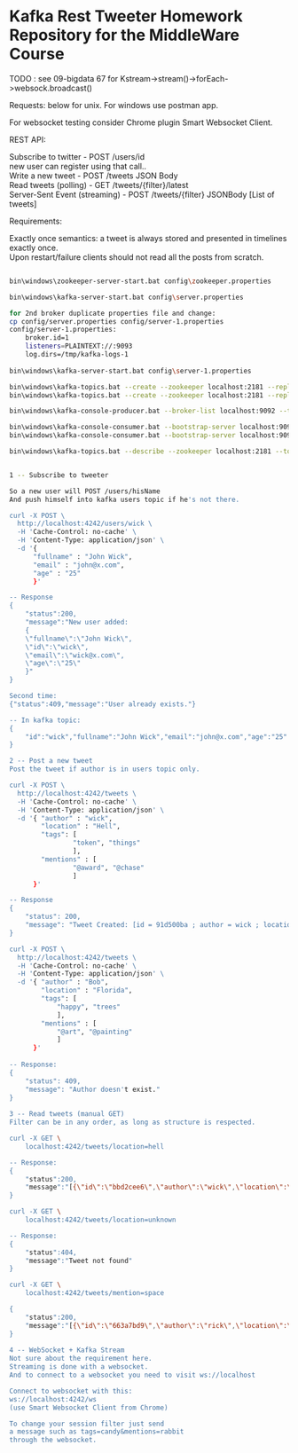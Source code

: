 # Kafka Rest Tweeter Homework Repository for the MiddleWare Course

TODO : see 09-bigdata 67 for Kstream->stream()->forEach->websock.broadcast()

Requests: below for unix. For windows use postman app.

For websocket testing consider Chrome plugin Smart Websocket Client.

REST API:

Subscribe to twitter - POST /users/id \
new user can register using that call.. \
Write a new tweet - POST /tweets JSON Body \
Read tweets (polling) - GET /tweets/{filter}/latest \
Server-Sent Event (streaming) - POST /tweets/{filter} JSONBody [List of tweets]

Requirements:

Exactly once semantics: a tweet is always stored and presented in timelines exactly once. \
Upon restart/failure clients should not read all the posts from scratch.

```bash

bin\windows\zookeeper-server-start.bat config\zookeeper.properties

bin\windows\kafka-server-start.bat config\server.properties

for 2nd broker duplicate properties file and change:
cp config/server.properties config/server-1.properties
config/server-1.properties:
    broker.id=1
    listeners=PLAINTEXT://:9093
    log.dirs=/tmp/kafka-logs-1
 
bin\windows\kafka-server-start.bat config\server-1.properties

bin\windows\kafka-topics.bat --create --zookeeper localhost:2181 --replication-factor 2 --partitions 1 --topic tweeter3
bin\windows\kafka-topics.bat --create --zookeeper localhost:2181 --replication-factor 2 --partitions 1 --topic users2

bin\windows\kafka-console-producer.bat --broker-list localhost:9092 --topic tweeter2

bin\windows\kafka-console-consumer.bat --bootstrap-server localhost:9092 --topic tweeter3 --from-beginning
bin\windows\kafka-console-consumer.bat --bootstrap-server localhost:9092 --topic users2 --from-beginning

bin\windows\kafka-topics.bat --describe --zookeeper localhost:2181 --topic tweeter2

```

```bash

1 -- Subscribe to tweeter

So a new user will POST /users/hisName
And push himself into kafka users topic if he's not there.

curl -X POST \
  http://localhost:4242/users/wick \
  -H 'Cache-Control: no-cache' \
  -H 'Content-Type: application/json' \
  -d '{
      "fullname" : "John Wick",
      "email" : "john@x.com",
      "age" : "25"
      }'

-- Response
{
    "status":200,
    "message":"New user added: 
    {
    \"fullname\":\"John Wick\",
    \"id\":\"wick\",
    \"email\":\"wick@x.com\",
    \"age\":\"25\"
    }"
}

Second time:
{"status":409,"message":"User already exists."}

-- In kafka topic:
{
    "id":"wick","fullname":"John Wick","email":"john@x.com","age":"25"
}

2 -- Post a new tweet
Post the tweet if author is in users topic only.

curl -X POST \
  http://localhost:4242/tweets \
  -H 'Cache-Control: no-cache' \
  -H 'Content-Type: application/json' \
  -d '{	"author" : "wick",
        "location" : "Hell",
        "tags": [
                "token", "things"
                ],
        "mentions" : [
                "@award", "@chase"
                ]
      }'

-- Response
{
    "status": 200,
    "message": "Tweet Created: [id = 91d500ba ; author = wick ; location = Hell ; tags = [token, things] ; mentions = [@award, @chase]]"
}

curl -X POST \
  http://localhost:4242/tweets \
  -H 'Cache-Control: no-cache' \
  -H 'Content-Type: application/json' \
  -d '{	"author" : "Bob",
      	"location" : "Florida",
      	"tags": [
      		"happy", "trees"
      		],
      	"mentions" : [
      		"@art", "@painting"
      		]
      }'
      
-- Response:
{
    "status": 409,
    "message": "Author doesn't exist."
}
 
3 -- Read tweets (manual GET)
Filter can be in any order, as long as structure is respected.

curl -X GET \
    localhost:4242/tweets/location=hell

-- Response:
{
    "status":200,
    "message":"[{\"id\":\"bbd2cee6\",\"author\":\"wick\",\"location\":\"Hell\",\"tags\":[\"token\",\"things\"],\"mentions\":[\"@award\",\"@chase\"]}]"
}

curl -X GET \
    localhost:4242/tweets/location=unknown

-- Response:
{
    "status":404,
    "message":"Tweet not found"
}

curl -X GET \
    localhost:4242/tweets/mention=space

{
    "status":200,
    "message":"[{\"id\":\"663a7bd9\",\"author\":\"rick\",\"location\":\"Space\",\"tags\":[\"interdimensional\",\"cable\"],\"mentions\":[\"@space\",\"@time\"]}]"
}
  
4 -- WebSocket + Kafka Stream
Not sure about the requirement here.
Streaming is done with a websocket.
And to connect to a websocket you need to visit ws://localhost

Connect to websocket with this:
ws://localhost:4242/ws
(use Smart Websocket Client from Chrome)

To change your session filter just send
a message such as tags=candy&mentions=rabbit
through the websocket.
  
```

